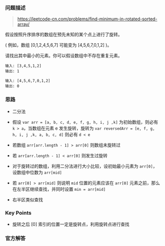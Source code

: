 ### 问题描述

> https://leetcode-cn.com/problems/find-minimum-in-rotated-sorted-array/

假设按照升序排序的数组在预先未知的某个点上进行了旋转。

( 例如，数组 [0,1,2,4,5,6,7] 可能变为 [4,5,6,7,0,1,2] )。

请找出其中最小的元素。你可以假设数组中不存在重复元素。

```
输入: [3,4,5,1,2]
输出: 1

输入: [4,5,6,7,0,1,2]
输出: 0
```

### 思路

* 二分法

* 假设 `var arr = [a, b, c, d, e, f, g, h, i, j ,k]` 为初始数组，则必有 `k > a`，当数组在元素 e 发生旋转，旋转为 `var reversedArr = [e, f, g, h, i, j ,k, a, b, c, d]` 则必有 `d < e`

* 若数组 `arr[arr.length - 1] > arr[0]` 则数组未旋转过

* 若 `arr[arr.length - 1] < arr[0]` 则发生过旋转

* 对于旋转过的数组，利用二分法进行大小比较，设初始最小元素为 `arr[0]`，设数组中位数为 `arr[mid]`

* 若 `arr[0] > arr[mid]` 则说明 `mid` 位置的元素应该在 `arr[0]` 元素之前，那么在左半区继续查找，并同时设置 `min = arr[mid]`

* 右半区类似查找

### Key Points

* 旋转之后 [0] 索引的位置一定是旋转点，利用旋转点进行查找

### 官方解答
